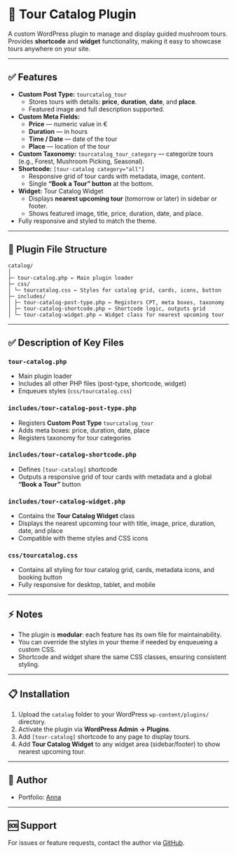 # 🔌 Tour Catalog Plugin

A custom WordPress plugin to manage and display guided mushroom tours. Provides **shortcode** and **widget** functionality, making it easy to showcase tours anywhere on your site.

---

## ✅ Features

- **Custom Post Type:** `tourcatalog_tour`
  - Stores tours with details: **price**, **duration**, **date**, and **place**.
  - Featured image and full description supported.
- **Custom Meta Fields:**
  - **Price** — numeric value in €
  - **Duration** — in hours
  - **Time / Date** — date of the tour
  - **Place** — location of the tour
- **Custom Taxonomy:** `tourcatalog_tour_category` — categorize tours (e.g., Forest, Mushroom Picking, Seasonal).
- **Shortcode:** `[tour-catalog category="all"]`
  - Responsive grid of tour cards with metadata, image, content.
  - Single **“Book a Tour” button** at the bottom.
- **Widget:** Tour Catalog Widget
  - Displays **nearest upcoming tour** (tomorrow or later) in sidebar or footer.
  - Shows featured image, title, price, duration, date, and place.
- Fully responsive and styled to match the theme.

---

## 🔹 Plugin File Structure

```
catalog/
│
├─ tour-catalog.php ← Main plugin loader
├─ css/
│ └─ tourcatalog.css ← Styles for catalog grid, cards, icons, button
├─ includes/
│ ├─ tour-catalog-post-type.php ← Registers CPT, meta boxes, taxonomy
│ ├─ tour-catalog-shortcode.php ← Shortcode logic, outputs grid
│ └─ tour-catalog-widget.php ← Widget class for nearest upcoming tour
```
---
## ✅ Description of Key Files

### `tour-catalog.php`
- Main plugin loader  
- Includes all other PHP files (post-type, shortcode, widget)  
- Enqueues styles (`css/tourcatalog.css`)  

### `includes/tour-catalog-post-type.php`
- Registers **Custom Post Type** `tourcatalog_tour`  
- Adds meta boxes: price, duration, date, place  
- Registers taxonomy for tour categories  

### `includes/tour-catalog-shortcode.php`
- Defines `[tour-catalog]` shortcode  
- Outputs a responsive grid of tour cards with metadata and a global **“Book a Tour”** button  

### `includes/tour-catalog-widget.php`
- Contains the **Tour Catalog Widget** class  
- Displays the nearest upcoming tour with title, image, price, duration, date, and place  
- Compatible with theme styles and CSS icons  

### `css/tourcatalog.css`
- Contains all styling for tour catalog grid, cards, metadata icons, and booking button  
- Fully responsive for desktop, tablet, and mobile  

---

## ⚡ Notes

- The plugin is **modular**: each feature has its own file for maintainability.  
- You can override the styles in your theme if needed by enqueueing a custom CSS.  
- Shortcode and widget share the same CSS classes, ensuring consistent styling.

---

## 📋 Installation

1. Upload the `catalog` folder to your WordPress `wp-content/plugins/` directory.
2. Activate the plugin via **WordPress Admin → Plugins**.
3. Add `[tour-catalog]` shortcode to any page to display tours.
4. Add **Tour Catalog Widget** to any widget area (sidebar/footer) to show nearest upcoming tour.

---

## 👤 Author

- Portfolio: [Anna](https://nyukaa.github.io/BCNew/Portfolio/index.html)

---

## 🆘 Support

For issues or feature requests, contact the author via [GitHub](https://github.com/Nyukaa).
